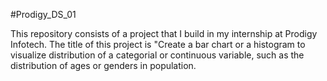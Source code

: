 #Prodigy_DS_01

This repository consists of a project that I build in my internship at Prodigy Infotech. The title of this project is "Create a bar chart or a histogram to visualize distribution of a categorial or continuous variable, such as the distribution of ages or genders in population.
